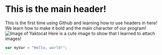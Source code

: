 # This is the main header!
This is the first time using Github and learning how to use headers in here!
We learn how to make it bold and the main character of our program!
![Image of Yaktocat](https://octodex.github.com/images/yaktocat.png)
Here is a cute image to show that I learned to attach images!
``` javascript
var myVar = "Hello, world!";
```
